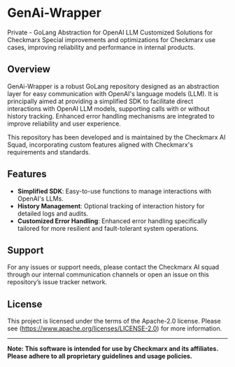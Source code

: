 
# GenAi-Wrapper
Private - GoLang Abstraction for OpenAI LLM
Customized Solutions for Checkmarx Special improvements and optimizations for Checkmarx use cases, improving reliability and performance in internal products.

## Overview
GenAi-Wrapper is a robust GoLang repository designed as an abstraction layer for easy communication with OpenAI's language models (LLM). It is principally aimed at providing a simplified SDK to facilitate direct interactions with OpenAI LLM models, supporting calls with or without history tracking. Enhanced error handling mechanisms are integrated to improve reliability and user experience.

This repository has been developed and is maintained by the Checkmarx AI Squad, incorporating custom features aligned with Checkmarx's requirements and standards.

## Features
- **Simplified SDK**: Easy-to-use functions to manage interactions with OpenAI's LLMs.
- **History Management**: Optional tracking of interaction history for detailed logs and audits.
- **Customized Error Handling**: Enhanced error handling specifically tailored for more resilient and fault-tolerant system operations.


## Support
For any issues or support needs, please contact the Checkmarx AI squad through our internal communication channels or open an issue on this repository’s issue tracker network.

## License
This project is licensed under the terms of the Apache-2.0 license. Please see (https://www.apache.org/licenses/LICENSE-2.0) for more information.

---

**Note: This software is intended for use by Checkmarx and its affiliates. Please adhere to all proprietary guidelines and usage policies.**
